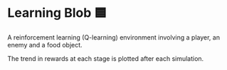 # Learning Blob 🟦

A reinforcement learning (Q-learning) environment involving a player, an enemy and a food object.

The trend in rewards at each stage is plotted after each simulation.
